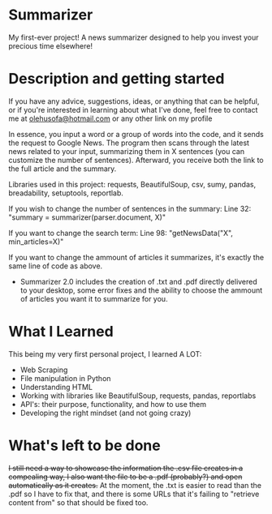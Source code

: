 # Summarizer
My first-ever project! A news summarizer designed to help you invest your precious time elsewhere!

# Description and getting started
If you have any advice, suggestions, ideas, or anything that can be helpful, or if you're interested in learning about what I've done, feel free to contact me at olehusofa@hotmail.com or any other link on my profile

In essence, you input a word or a group of words into the code, and it sends the request to Google News. The program then scans through the latest news related to your input, summarizing them in X sentences (you can customize the number of sentences). Afterward, you receive both the link to the full article and the summary.

Libraries used in this project: requests, BeautifulSoup, csv, sumy, pandas, breadability, setuptools, reportlab.

If you wish to change the number of sentences in the summary:
Line 32: "summary = summarizer(parser.document, X)"

If you want to change the search term:
Line 98: "getNewsData("X", min_articles=X)"

If you want to change the ammount of articles it summarizes, it's exactly the same line of code as above.

* Summarizer 2.0 includes the creation of .txt and .pdf directly delivered to your desktop, some error fixes and the ability to choose the ammount of articles you want it to summarize for you.

# What I Learned

This being my very first personal project, I learned A LOT:

- Web Scraping
- File manipulation in Python
- Understanding HTML
- Working with libraries like BeautifulSoup, requests, pandas, reportlabs
- API's: their purpose, functionality, and how to use them
- Developing the right mindset (and not going crazy)

# What's left to be done

~~I still need a way to showcase the information the .csv file creates in a compealing way, I also want the file to be a .pdf (probably?) and open automatically as it creates.~~
At the moment, the .txt is easier to read than the .pdf so I have to fix that, and there is some URLs that it's failing to "retrieve content from" so that should be fixed too.
